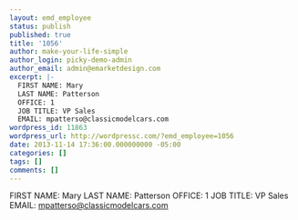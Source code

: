 ```yaml
---
layout: emd_employee
status: publish
published: true
title: '1056'
author: make-your-life-simple
author_login: picky-demo-admin
author_email: admin@emarketdesign.com
excerpt: |-
  FIRST NAME: Mary
  LAST NAME: Patterson
  OFFICE: 1
  JOB TITLE: VP Sales
  EMAIL: mpatterso@classicmodelcars.com
wordpress_id: 11863
wordpress_url: http://wordpressc.com/?emd_employee=1056
date: 2013-11-14 17:36:00.000000000 -05:00
categories: []
tags: []
comments: []
---
```

FIRST NAME: Mary
LAST NAME: Patterson
OFFICE: 1
JOB TITLE: VP Sales
EMAIL: mpatterso@classicmodelcars.com
